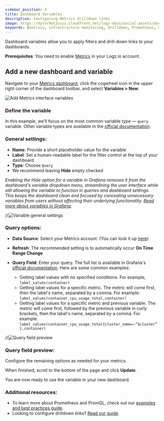 ```yaml
---
sidebar_position: 4
title: Dashboard Variables
description: Configuring Metrics drilldown links
image: https://dytvr9ot2sszz.cloudfront.net/logz-docs/social-assets/docs-social.jpg
keywords: [metrics, infrastructure monitoring, drilldown, Prometheus, monitoring, dashboard, observability, logz.io]
---
```


Dashboard variables allow you to apply filters and drill-down links to your dashboards.

**Prerequisites**:
You need to enable [Metrics](https://app.logz.io/#/dashboard/metrics/) in your Logz.io account.


## Add a new dashboard and variable

Navigate to your [Metrics dashboard](https://app.logz.io/#/dashboard/metrics), click the cogwheel icon in the upper right corner of the dashboard toolbar, and select **Variables > New**.

![Add Metrics interface variables](https://dytvr9ot2sszz.cloudfront.net/logz-docs/grafana/metrics-cogwheel.png)

<h3 id="define"> Define the variable</h3>

In this example, we'll focus on the most common variable type — `query` variable. Other variable types are available in the [official documentation](https://grafana.com/docs/grafana/latest/variables/variable-types/).

<h3 id="general"> General settings: </h3>

* **Name**: Provide a short placeholder value for the variable
* **Label**: Set a human-readable label for the filter control at the top of your dashboard
* **Type**: Choose `Query`
* We recommend leaving **Hide** empty checked

_Enabling the Hide option for a variable in Grafana removes it from the dashboard's variable dropdown menu, streamlining the user interface while still allowing the variable to function in queries and dashboard settings. This keeps the dashboard clean and focused by concealing unnecessary variables from users without affecting their underlying functionality. [Read more about variables in Grafana](https://grafana.com/docs/grafana/latest/dashboards/variables/)._


//![Variable general settings](https://dytvr9ot2sszz.cloudfront.net/logz-docs/grafana/variables-edit-containername.png)

<h3 id="query"> Query options: </h3>

* **Data Source**: Select your Metrics account. (You can look it up [here](https://app.logz.io/#/dashboard/settings/manage-accounts))
* **Refresh**: The recommended setting is to automatically occur **On Time Range Change**
* **Query Field**: Enter your query. The full list is available in Grafana's [official documentation](https://grafana.com/docs/grafana/latest/datasources/prometheus/#query-variable). Here are some common examples:

    * Getting label values with no specified conditions. For example, `label_values(container)`
    * Getting label values for a specific metric. The metric will come first, then the label's name, separated by a comma. For example: `label_values(container_cpu_usage_total,container)`
    * Getting label values for a specific metric and previous variable. The metric will come first, followed by the previous variable in curly brackets, then the label's name, separated by a comma. For example: `label_values(container_cpu_usage_total{cluster_name=~”$cluster”},container)`



//![Query field preview](https://dytvr9ot2sszz.cloudfront.net/logz-docs/grafana/metricspreview-of-variables.png)



<h3 id="selection"> Query field preview: </h3>

Configure the remaining options as needed for your metrics.

When finished, scroll to the bottom of the page and click **Update**. 

You are now ready to use the variable in your new dashboard.


<h3 id="addons"> Additional resources: </h3>

* To learn more about Prometheus and PromQL, check out our [examples and best practices guide](https://docs.logz.io/docs/user-guide/infrastructure-monitoring/introduction-to-prometheus/promql-query/). 
* Looking to configure drilldown links? [Read our guide](https://docs.logz.io/docs/user-guide/infrastructure-monitoring/log-correlations/explore-in-logs-drilldown-links/).
